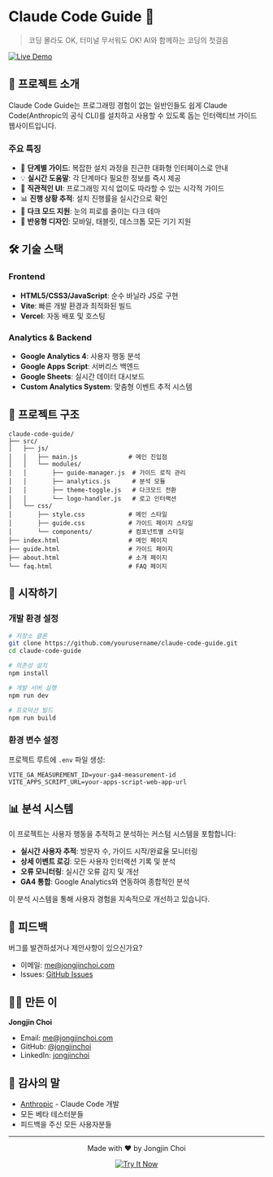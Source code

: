 # Claude Code Guide 🤖

> 코딩 몰라도 OK, 터미널 무서워도 OK! AI와 함께하는 코딩의 첫걸음

[![Live Demo](https://img.shields.io/badge/Live%20Demo-Visit%20Site-CC785C?style=for-the-badge)](https://claude-code-guide-sooty.vercel.app/)

## 🎯 프로젝트 소개

Claude Code Guide는 프로그래밍 경험이 없는 일반인들도 쉽게 Claude Code(Anthropic의 공식 CLI)를 설치하고 사용할 수 있도록 돕는 인터랙티브 가이드 웹사이트입니다.

### 주요 특징

- 🚀 **단계별 가이드**: 복잡한 설치 과정을 친근한 대화형 인터페이스로 안내
- 💡 **실시간 도움말**: 각 단계마다 필요한 정보를 즉시 제공
- 🎨 **직관적인 UI**: 프로그래밍 지식 없이도 따라할 수 있는 시각적 가이드
- 📊 **진행 상황 추적**: 설치 진행률을 실시간으로 확인
- 🌙 **다크 모드 지원**: 눈의 피로를 줄이는 다크 테마
- 📱 **반응형 디자인**: 모바일, 태블릿, 데스크톱 모든 기기 지원

## 🛠️ 기술 스택

### Frontend
- **HTML5/CSS3/JavaScript**: 순수 바닐라 JS로 구현
- **Vite**: 빠른 개발 환경과 최적화된 빌드
- **Vercel**: 자동 배포 및 호스팅

### Analytics & Backend
- **Google Analytics 4**: 사용자 행동 분석
- **Google Apps Script**: 서버리스 백엔드
- **Google Sheets**: 실시간 데이터 대시보드
- **Custom Analytics System**: 맞춤형 이벤트 추적 시스템

## 📂 프로젝트 구조

```
claude-code-guide/
├── src/
│   ├── js/
│   │   ├── main.js              # 메인 진입점
│   │   └── modules/
│   │       ├── guide-manager.js  # 가이드 로직 관리
│   │       ├── analytics.js      # 분석 모듈
│   │       ├── theme-toggle.js   # 다크모드 전환
│   │       └── logo-handler.js   # 로고 인터랙션
│   └── css/
│       ├── style.css            # 메인 스타일
│       ├── guide.css            # 가이드 페이지 스타일
│       └── components/          # 컴포넌트별 스타일
├── index.html                   # 메인 페이지
├── guide.html                   # 가이드 페이지
├── about.html                   # 소개 페이지
└── faq.html                     # FAQ 페이지
```

## 🚀 시작하기

### 개발 환경 설정

```bash
# 저장소 클론
git clone https://github.com/yourusername/claude-code-guide.git
cd claude-code-guide

# 의존성 설치
npm install

# 개발 서버 실행
npm run dev

# 프로덕션 빌드
npm run build
```

### 환경 변수 설정

프로젝트 루트에 `.env` 파일 생성:

```env
VITE_GA_MEASUREMENT_ID=your-ga4-measurement-id
VITE_APPS_SCRIPT_URL=your-apps-script-web-app-url
```

## 📊 분석 시스템

이 프로젝트는 사용자 행동을 추적하고 분석하는 커스텀 시스템을 포함합니다:

- **실시간 사용자 추적**: 방문자 수, 가이드 시작/완료율 모니터링
- **상세 이벤트 로깅**: 모든 사용자 인터랙션 기록 및 분석
- **오류 모니터링**: 실시간 오류 감지 및 개선
- **GA4 통합**: Google Analytics와 연동하여 종합적인 분석

이 분석 시스템을 통해 사용자 경험을 지속적으로 개선하고 있습니다.

## 💌 피드백

버그를 발견하셨거나 제안사항이 있으신가요?
- 이메일: me@jongjinchoi.com
- Issues: [GitHub Issues](https://github.com/jongjinchoi/claude-code-guide/issues)

## 👨‍💻 만든 이

**Jongjin Choi**
- Email: me@jongjinchoi.com
- GitHub: [@jongjinchoi](https://github.com/jongjinchoi)
- LinkedIn: [jongjinchoi](https://www.linkedin.com/in/jongjinchoi/)

## 🙏 감사의 말

- [Anthropic](https://www.anthropic.com/) - Claude Code 개발
- 모든 베타 테스터분들
- 피드백을 주신 모든 사용자분들

---

<p align="center">
  Made with ❤️ by Jongjin Choi
</p>

<p align="center">
  <a href="https://claude-code-guide-sooty.vercel.app/">
    <img src="https://img.shields.io/badge/🚀%20Try%20It%20Now-CC785C?style=for-the-badge" alt="Try It Now">
  </a>
</p>